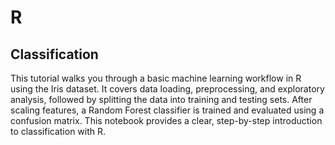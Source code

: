 # R

## Classification
This tutorial walks you through a basic machine learning workflow in R using the Iris dataset. It covers data loading, preprocessing, and exploratory analysis, followed by splitting the data into training and testing sets. After scaling features, a Random Forest classifier is trained and evaluated using a confusion matrix. This notebook provides a clear, step-by-step introduction to classification with R.

